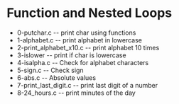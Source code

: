# Function and Nested Loops
 - 0-putchar.c -- print char using functions
 - 1-alphabet.c -- print alphabet in lowercase
 - 2-print_alphabet_x10.c -- print alphabet 10 times
 - 3-islower -- print if char is lowercase
 - 4-isalpha.c -- Check for alphabet characters
 - 5-sign.c -- Check sign
 - 6-abs.c -- Absolute values
 - 7-print_last_digit.c -- print last digit of a number
 - 8-24_hours.c -- print minutes of the day
